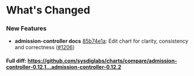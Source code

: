 # What's Changed

### New Features
- **admission-controller docs** [85b74e1a](https://github.com/sysdiglabs/charts/commit/85b74e1a2eace0a37b0cb24a671821c8e43cd450): Edit chart for clarity, consistency and correctness  ([#1206](https://github.com/sysdiglabs/charts/issues/1206))
#### Full diff: https://github.com/sysdiglabs/charts/compare/admission-controller-0.12.1...admission-controller-0.12.2
